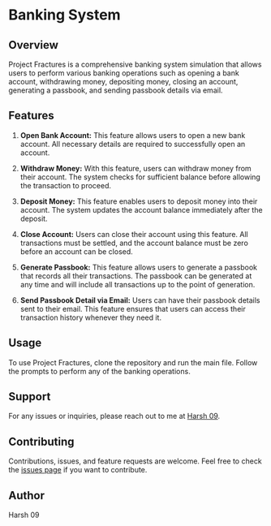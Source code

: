 # Banking System 

## Overview
Project Fractures is a comprehensive banking system simulation that allows users to perform various banking operations such as opening a bank account, withdrawing money, depositing money, closing an account, generating a passbook, and sending passbook details via email.

## Features

1. **Open Bank Account:** This feature allows users to open a new bank account. All necessary details are required to successfully open an account.

2. **Withdraw Money:** With this feature, users can withdraw money from their account. The system checks for sufficient balance before allowing the transaction to proceed.

3. **Deposit Money:** This feature enables users to deposit money into their account. The system updates the account balance immediately after the deposit.

4. **Close Account:** Users can close their account using this feature. All transactions must be settled, and the account balance must be zero before an account can be closed.

5. **Generate Passbook:** This feature allows users to generate a passbook that records all their transactions. The passbook can be generated at any time and will include all transactions up to the point of generation.

6. **Send Passbook Detail via Email:** Users can have their passbook details sent to their email. This feature ensures that users can access their transaction history whenever they need it.

## Usage
To use Project Fractures, clone the repository and run the main file. Follow the prompts to perform any of the banking operations.

## Support
For any issues or inquiries, please reach out to me at [Harsh 09](mailto:your-email@example.com).

## Contributing
Contributions, issues, and feature requests are welcome. Feel free to check the [issues page](https://github.com/yourusername/project-fractures/issues) if you want to contribute.

## Author
Harsh 09
